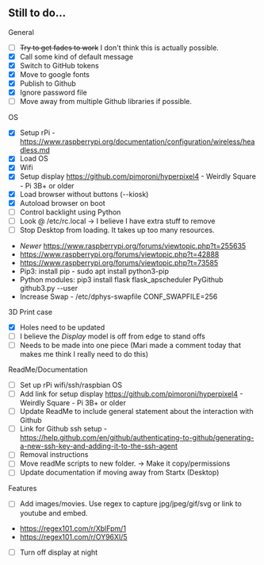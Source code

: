 ## Still to do...

General
- [ ] ~~Try to get fades to work~~ I don't think this is actually possible.
- [x] Call some kind of default message
- [x] Switch to GitHub tokens
- [x] Move to google fonts
- [x] Publish to Github
- [x] Ignore password file
- [ ] Move away from multiple Github libraries if possible.

OS
- [x] Setup rPi - https://www.raspberrypi.org/documentation/configuration/wireless/headless.md
- [x] Load OS
- [x] Wifi
- [x] Setup display https://github.com/pimoroni/hyperpixel4 - Weirdly Square - Pi 3B+ or older
- [x] Load browser without buttons (--kiosk)
- [x] Autoload browser on boot
- [ ] Control backlight using Python
- [ ] Look @ /etc/rc.local -> I believe I have extra stuff to remove
- [ ] Stop Desktop from loading. It takes up too many resources.
 - *Newer* https://www.raspberrypi.org/forums/viewtopic.php?t=255635
 - https://www.raspberrypi.org/forums/viewtopic.php?t=42888
 - https://www.raspberrypi.org/forums/viewtopic.php?t=73585
 - Pip3: install pip - sudo apt install python3-pip
 - Python modules: pip3 install flask flask_apscheduler PyGithub github3.py --user
 - Increase Swap - /etc/dphys-swapfile CONF_SWAPFILE=256
 

3D Print case
- [x] Holes need to be updated
- [ ] I believe the *Display* model is off from edge to stand offs
- [ ] Needs to be made into one piece (Mari made a comment today that makes me think I really need to do this)

ReadMe/Documentation
- [ ] Set up rPi wifi/ssh/raspbian OS
- [ ] Add link for setup display https://github.com/pimoroni/hyperpixel4 - Weirdly Square - Pi 3B+ or older
- [ ] Update ReadMe to include general statement about the interaction with Github
- [ ] Link for Github ssh setup - https://help.github.com/en/github/authenticating-to-github/generating-a-new-ssh-key-and-adding-it-to-the-ssh-agent
- [ ] Removal instructions
- [ ] Move readMe scripts to new folder. -> Make it copy/permissions
- [ ] Update documentation if moving away from Startx (Desktop)

Features
- [ ] Add images/movies. Use regex to capture jpg/jpeg/gif/svg or link to youtube and embed.
 - https://regex101.com/r/XblFpm/1
 - https://regex101.com/r/OY96XI/5
- [ ] Turn off display at night
